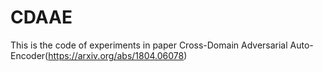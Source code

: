 # CDAAE
This is the code of experiments in paper Cross-Domain Adversarial Auto-Encoder(https://arxiv.org/abs/1804.06078)
